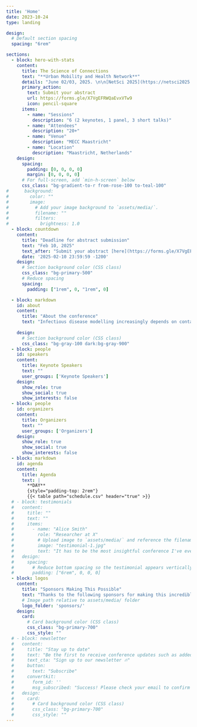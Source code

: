 ```yaml
---
title: 'Home'
date: 2023-10-24
type: landing

design:
  # Default section spacing
  spacing: "6rem"

sections:
  - block: hero-with-stats
    content:
      title: The Science of Connections
      text: "**Urban Mobility and Health Network**"
      details: "June 02/03, 2025. \n\n[NetSci 2025](https://netsci2025.github.io/)Maastricht, Netherlands"
      primary_action:
        text: Submit your abstract
        url: https://forms.gle/X7VgEFRWQaEvxVTw9
        icon: pencil-square
      items:
        - name: "Sessions"
          description: "6 (2 keynotes, 1 panel, 3 short talks)"
        - name: "Attendees"
          description: "20+"
        - name: "Venue"
          description: "MECC Maastricht"
        - name: "Location"
          description: "Maastricht, Netherlands"
    design:
      spacing:
        padding: [0, 0, 0, 0]
        margin: [0, 0, 0, 0]
      # For full-screen, add `min-h-screen` below
      css_class: "bg-gradient-to-r from-rose-100 to-teal-100"
#      background:
#        color: ""
#        image:
#          # Add your image background to `assets/media/`.
#          filename: ""
#          filters:
#            brightness: 1.0
  - block: countdown
    content:
      title: "Deadline for abstract submission"
      text: "Feb 10, 2025"
      text_after: "Submit your abstract [here](https://forms.gle/X7VgEFRWQaEvxVTw9)"
      date: '2025-02-10 23:59:59 -1200'
    design:
      # Section background color (CSS class)
      css_class: "bg-primary-500"
      # Reduce spacing
      spacing:
        padding: ["1rem", 0, "1rem", 0]

  - block: markdown
    id: about
    content:
      title: "About the conference"
      text: "Infectious disease modelling increasingly depends on contact matrices and networks to capture the intricate dynamics of pathogen transmission. These tools provide critical insights into the “who-is-in-contact-with-whom” paradigm, enabling more precise simulations of close-contact infectious diseases. To achieve this, epidemiologists and public health researchers are keen to simulate mobility networks with high spatiotemporal granularity. \nIn a parallel universe, travel demand modelers and urban planners focus on simulating urban mobility patterns with social networks, albeit with distinct objectives. Their efforts primarily aim at ex-ante evaluations of transport interventions to optimize infrastructure and operational decisions. Recent advancements in integrating large-scale transit smart card data and cellular trace data with survey datasets offer unprecedented opportunities to create high-fidelity digital twins of complex urban systems. These advancements hold significant potential for informing infectious disease modelling by providing epidemiologists with mobility networks that can represent nitty-gritties of urban systems. \nThis workshop will serve as an interdisciplinary platform at the intersection of Urban Mobility, Health, and Network Science. By fostering collaboration between travel demand modelers, social network scientists, and epidemiologists, the workshop aims to start dialogue about leveraging digital twin developed by travel demand modellers in infectious disease models to support informed public health interventions in complex urban systems."
          
    design:
      # Section background color (CSS class)
      css_class: "bg-gray-100 dark:bg-gray-900"
  - block: people
    id: speakers
    content:
      title: Keynote Speakers
      text: ""
      user_groups: ['Keynote Speakers']
    design:
      show_role: true
      show_social: true
      show_interests: false
  - block: people
    id: organizers
    content:
      title: Organizers
      text: ""
      user_groups: ['Organizers']
    design:
      show_role: true
      show_social: true
      show_interests: false
  - block: markdown
    id: agenda
    content:
      title: Agenda
      text: |
        **DAY**
        {style="padding-top: 2rem"}
        {{< table path="schedule.csv" header="true" >}}
  # - block: testimonials
  #   content:
  #     title: ""
  #     text: ""
  #     items:
  #       - name: "Alice Smith"
  #         role: "Researcher at X"
  #         # Upload image to `assets/media/` and reference the filename here
  #         image: "testimonial-1.jpg"
  #         text: "It has to be the most insightful conference I've ever attended!"
  #   design:
  #     spacing:
  #       # Reduce bottom spacing so the testimonial appears vertically centered between sections
  #       padding: ["6rem", 0, 0, 0]
  - block: logos
    content:
      title: "Sponsors Making This Possible"
      text: "Thanks to the following sponsors for making this incredible event possible!"
      # Image path relative to assets/media/ folder
      logo_folder: 'sponsors/'
    design:
      card:
        # Card background color (CSS class)
        css_class: "bg-primary-700"
        css_style: ""
  # - block: newsletter
  #   content:
  #     title: "Stay up to date"
  #     text: "Be the first to receive conference updates such as added speakers, deadlines, and ticket deals."
  #     text_cta: "Sign up to our newsletter 🔥"
  #     button:
  #       text: "Subscribe"
  #     convertkit:
  #       form_id: ''
  #       msg_subscribed: "Success! Please check your email to confirm your subscription."
  #   design:
  #     card:
  #       # Card background color (CSS class)
  #       css_class: "bg-primary-700"
  #       css_style: ""
---
```

